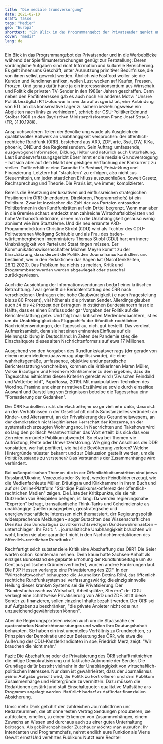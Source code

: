 ```yaml
---
title: "Die mediale Grundversorgung"
date: 2021-02-10
draft: false
tags: "Medien"
geo: "Europa"
shorttext: "Ein Blick in das Programmangebot der Privatsender genügt um zu erkennen das mit Verblödung Geld gemacht wird."
cover: "media"
lang: de
---
```


Ein Blick in das Programmangebot der Privatsender und in die Werbeblöcke während der Spielfilmunterbrechungen genügt zur Feststellung: Deren vordringliche Aufgaben sind nicht Information und kulturelle Bereicherung. Es geht ihnen ums Geschäft, unter Ausnutzung primitiver Bedürfnisse, die von ihnen selbst geweckt werden. Ähnlich wie Fastfood wollen sie die Kunden und Kundinnen anfixen, wollen Lust wecken auf Kaufen, Fressen, Protzen. Und genau dafür hatte ja ein Interessenkonsortium aus Wirtschaft und Politik die privaten TV-Sender in den 1980er Jahren geschaffen. Denn neben den Profitinteressen gab es auch noch ein anderes Motiv: "Unsere Politik bezüglich RTL-plus war immer darauf ausgerichtet, eine Anbindung von RTL an das konservative Lager zu sichern beziehungsweise ein Abgleiten nach links zu verhindern", schrieb der CSU-Politiker Edmund Stoiber 1988 an den Bayrischen Ministerpräsidenten Franz Josef Strauß (FR, 31.10.1988).

Anspruchsvolleren Teilen der Bevölkerung wurde als Ausgleich ein qualitätsvolles Bollwerk an Unabhängigkeit versprochen: der öffentlich-rechtliche Rundfunk (ÖRR), bestehend aus ARD, ZDF, arte, 3sat, DW, KiKa, phoenix, ONE und den Regionalsendern. Sein Auftrag: umfassende, ausgewogene Information, Bildung, Kultur und natürlich auch Unterhaltung. Laut Bundesverfassungsgericht übernimmt er die mediale Grundversorgung – hat sich aber auf dem Markt der geistigen Verflachung der Konkurrenz zu stellen. Dafür erhält er eine Garantie für Bestand, Entwicklung und Finanzierung. Letztere hat "staatsfern" zu erfolgen, also nicht aus Steuermitteln, um jeden staatlichen Einfluss auszuschließen. Soweit Gesetz, Rechtsprechung und Theorie. Die Praxis ist, wie immer, komplizierter.

Bereits die Besetzung der lukrativen und einflussreichen strategischen Positionen im ÖRR (Intendanten, Direktoren, Programmchefs) ist ein Politikum. Zwar ist inzwischen die Zahl der von Parteien entsandten PolitikerInnen in den Rundfunkräten auf ein Drittel begrenzt. Wenn man aber in die Gremien schaut, entdeckt man zahlreiche Wirtschaftslobbyisten und hohe Verbandsfunktionäre, denen man die Unabhängigkeit genauso wenig abnimmt wie ihre Staatsferne. Und die neu ernannte ARD-Programmdirektorin Christine Strobl (CDU) wird als Tochter des CDU-Politveteranen Wolfgang Schäuble und als Frau des baden-württembergischen Innenministers Thomas Strobl (CDU) hart um innere Unabhängigkeit von Partei und Staat ringen müssen. Der Kommunikationswissenschaftler Michael Meyen kommt zu der Einschätzung, dass derzeit die Politik den Journalismus kontrolliert und bestimmt, wer in den Redaktionen das Sagen hat (NachDenkSeiten, 28.12.2020). Das Publikum hat nichts zu melden, Kritik und Programmbeschwerden werden abgewiegelt oder pauschal zurückgewiesen.

Auch die Ausrichtung der Informationssendungen bedarf einer kritischen Betrachtung. Zwar genießt die Berichterstattung des ÖRR nach verschiedenen Umfragen eine hohe Glaubwürdigkeit (je nach Fragestellung bis zu 80 Prozent), viel höher als die privaten Sender. Allerdings glauben auch 34 bis 42 Prozent der Befragten, in östlichen Bundesländern fast die Hälfte, dass es einen Einfluss oder gar Vorgaben der Politik auf die Berichterstattung gebe. Und folgt man kritischen Medienbeobachtern, ist es um die Unabhängigkeit des Flaggschiffs der öffentlich-rechtlichen Nachrichtensendungen, der Tagesschau, nicht gut bestellt. Das verdient Aufmerksamkeit, denn sie hat einen eminenten Einfluss auf die Meinungsbildung in Deutschland: In Zeiten der Pandemie stieg die Einschaltquote dieses alten Nachrichtenformats auf etwa 17 Millionen.

Ausgehend von den Vorgaben des Rundfunkstaatsvertrags (der gerade von einem neuen Medienstaatsvertrag abgelöst wurde), die eine wahrheitsgemäße, umfassende, objektive und unparteiische Berichterstattung vorschreiben, kommen die KritikerInnen Maren Müller, Volker Bräutigam und Friedhelm Klinkhammer zu dem Ergebnis, dass die Tagesschau mitnichten diesen Kriterien gerecht wird ("Zwischen Feindbild und Wetterbericht", PapyRossa, 2019). Mit manipulativen Techniken des Wording, Framing und einer narrativen Erzählweise sowie durch einseitige Auswahl und Darstellung von Ereignissen betreibe die Tagesschau eine "Formatierung der Gedanken".

Der ÖRR kontrolliert nicht die Machtelite; er sorge vielmehr dafür, dass sich an den Verhältnissen in der Gesellschaft nichts Substanzielles verändert: an Kinder- und Altersarmut, an der Privatisierung des Gesundheitswesens, an der demokratisch nicht legitimierten Herrschaft der Konzerne, an der systematisch erzeugten Wohnungsnot. In Nachrichten und Talkshows wird so lang den politisch Verantwortlichen das Wort erteilt, bis sich das vom Zerreden ermüdete Publikum abwendet. So etwa bei Themen wie Aufrüstung, Rente oder Umweltzerstörung. Wie ging der Anschluss der DDR vonstatten, wer hat profitiert, wie hat die Bevölkerung verloren? Welche Hintergründe müssten bekannt und zur Diskussion gestellt werden, um die Politik Russlands zu verstehen? Das Verständnis der Zusammenhänge wird verhindert.

Bei außenpolitischen Themen, die in der Öffentlichkeit umstritten sind (etwa Russland/Ukraine, Venezuela oder Syrien), werden Feindbilder erzeugt, wie die Medienfachleute Müller, Bräutigam und Klinkhammer in ihrem Buch und auf der Online-Plattform "Ständige Publikumskonferenz der öffentlich-rechtlichen Medien" zeigen. Die Liste der Kritikpunkte, die sie mit Dutzenden von Beispielen belegen, ist lang: Da werden regierungsnahe "Experten" befragt, transatlantische Think-Tanks und Geheimdienste als unabhängige Quellen ausgegeben, geostrategische und energiewirtschaftliche Interessen nicht thematisiert, der Regierungspolitik widersprechende Meldungen – sogar Gutachten des Wissenschaftlichen Dienstes des Bundestages zu völkerrechtswidrigen Bundeswehreinsätzen – unterschlagen. Ihr Fazit: "… journalistische Unabhängigkeit bräuchten wir wohl, finden sie aber garantiert nicht in den Nachrichtenredaktionen des öffentlich-rechtlichen Rundfunks."

Rechtfertigt solch substanzielle Kritik eine Abschaffung des ÖRR? Die Geier warten schon, könnte man meinen. Denn kaum hatte Sachsen-Anhalt als einziges Bundesland die geplante Erhöhung der Rundfunkbeiträge um 86 Cent aus politischen Gründen verhindert, wurden andere Forderungen laut. Die FDP Hessen verlangte eine Privatisierung des ZDF. In der "Wirtschaftswoche" behauptete die Journalistin Bettina Röhl, das öffentlich-rechtliche Rundfunksystem sei verfassungswidrig; die einzig sinnvolle Heilung dieses kranken Systems sei die Privatisierung. Der "Bundesfachausschuss Wirtschaft, Arbeitsplätze, Steuern" der CDU verlangt eine schrittweise Privatisierung von ARD und ZDF. Statt diese Sender zu finanzieren, sollen einzelne Inhalte bezahlt werden. Der ÖRR sei auf Aufgaben zu beschränken, "die private Anbieter nicht oder nur unzureichend gewährleisten können".

Aber die Regierungsparteien wissen auch um die Staatsnähe der quotenstarken Nachrichtensendungen und wollen ihre Deutungshoheit behaupten. Sie haben ein instrumentelles Verhältnis zu Grundrechten, zu Prinzipien der Demokratie und zur Bedeutung des ÖRR, wie etwa die Äußerung des CDU-Kanzlerkandidaten in spe, Friedrich Merz, zeigt: "Wir brauchen die nicht mehr."

Fazit: Die Abschaffung oder die Privatisierung des ÖRR schafft mitnichten die nötige Demokratisierung und faktische Autonomie der Sender. Die Grundlage dafür besteht vielmehr in der Unabhängigkeit von wirtschaftlich-politischen Interessen. Nur dann ist gewährleistet, dass der Journalismus seiner Aufgabe gerecht wird, die Politik zu kontrollieren und dem Publikum Zusammenhänge und Hintergründe zu vermitteln. Dazu müssen die Redaktionen gestärkt und statt Einschaltquoten qualitative Maßstäbe ans Programm angelegt werden. Natürlich bedarf es dafür der finanziellen Absicherung.

Umso mehr Dank gebührt den zahlreichen JournalistInnen und RedakteurInnen, die oft ohne festen Vertrag Sendungen produzieren, die aufdecken, erhellen, zu einem Erkennen von Zusammenhängen, einem Zuwachs an Wissen und durchaus auch zu einer guten Unterhaltung beitragen. Als gebührenzahlender Zuschauer möchte man ausrufen: Ihr Intendanten und Programmchefs, nehmt endlich eure Funktion als Vierte Gewalt ernst! Und verehrtes Publikum: Nutzt eure Rechte!
